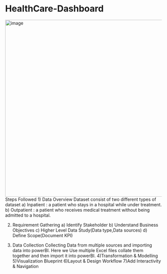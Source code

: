 # HealthCare-Dashboard
<img width="568" alt="image" src="https://github.com/somyakabra/HealthCare-Dashboard/assets/97023859/491950ac-ef7d-42b2-a3b8-b8c6380d7f47">
Steps Followed
1) Data Overview
Dataset consist of two different types of dataset
   a) Inpatient : a patient who stays in a hospital while under treatment.
   b) Outpatient : a patient who receives medical treatment without being admitted to a hospital.

2) Requirement Gathering
   a) Identify Stakeholder
   b) Understand Business Objectives
   c) Higher Level Data Study(Data type,Data sources)
   d) Define Scope(Document KPI)

3) Data Collection
Collecting Data from multiple sources and importing data into powerBI. Here we Use multiple Excel files collate them together and then import it into powerBI.
4)Transformation & Modelling
5)Visualization Blueprint
6)Layout & Design Workflow
7)Add Interactivity & Navigation
  
   


